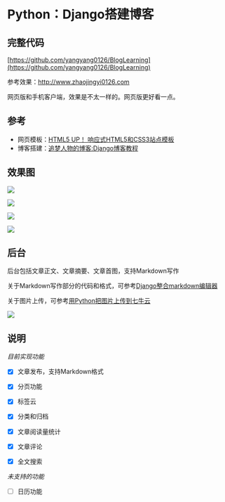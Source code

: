 # Python：Django搭建博客

## 完整代码

[https://github.com/yangyang0126/BlogLearning](https://github.com/yangyang0126/BlogLearning)

参考效果：http://www.zhaojingyi0126.com


网页版和手机客户端，效果是不太一样的。网页版更好看一点。

##   参考
- 网页模板：[HTML5 UP！ 响应式HTML5和CSS3站点模板](https://html5up.net)
- 博客搭建：[追梦人物的博客:Django博客教程](https://www.zmrenwu.com/courses/django-blog-tutorial/)

## 效果图


![](http://cdn.zhaojingyi0126.com/IMG/17569167-da768872c38fc46c.png)

![](http://cdn.zhaojingyi0126.com/IMG/17569167-2d6c3d59dce95ffc.png)

![](http://cdn.zhaojingyi0126.com/IMG/17569167-ceac73e43797f361.png)

![](http://cdn.zhaojingyi0126.com/IMG/17569167-f8ee988cea537760.png)

## 后台

后台包括文章正文、文章摘要、文章首图，支持Markdown写作

关于Markdown写作部分的代码和格式，可参考[Django整合markdown编辑器](https://www.jianshu.com/p/442bc083c835)

关于图片上传，可参考[用Python把图片上传到七牛云](https://www.jianshu.com/p/9fea18d668b8)


![](http://cdn.zhaojingyi0126.com/IMG/17569167-74720d02f31f98f1.png)

## 说明

*目前实现功能*

- [x] 文章发布，支持Markdown格式

- [x] 分页功能

 - [x] 标签云
 - [x] 分类和归档
 - [x] 文章阅读量统计
 - [x] 文章评论
 - [x] 全文搜索

*未支持的功能*
 - [ ] 日历功能
